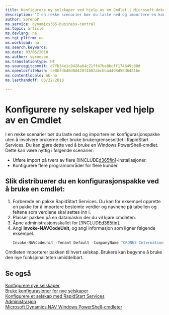 ```yaml
---
title: Konfigurere ny selskaper ved hjelp av en Cmdlet | Microsoft-dokumentasjon
description: "I en rekke scenarier bør du laste ned og importere en konfigurasjonspakke uten å involvere brukerne eller bruke brukergrensesnittet i RapidStart Services. Du kan gjøre dette ved å bruke en Windows PowerShell-cmdlet."
author: SorenGP
ms.service: dynamics365-business-central
ms.topic: article
ms.devlang: na
ms.tgt_pltfrm: na
ms.workload: na
ms.search.keywords: 
ms.date: 03/06/2018
ms.author: sgroespe
ms.translationtype: HT
ms.sourcegitcommit: d7fb34e1c9428a64c71ff47be8bcff174649c00d
ms.openlocfilehash: ce8bfdb40d8d428f4b02abcbba4498d58d6481be
ms.contentlocale: nb-no
ms.lasthandoff: 03/22/2018

---
```

# <a name="configure-new-companies-using-a-cmdlet"></a>Konfigurere ny selskaper ved hjelp av en Cmdlet
I en rekke scenarier bør du laste ned og importere en konfigurasjonspakke uten å involvere brukerne eller bruke brukergrensesnittet i RapidStart Services. Du kan gjøre dette ved å bruke en Windows PowerShell-cmdlet. Dette kan være nyttig i følgende scenarier:  

- Utføre import på tvers av flere [!INCLUDE[d365fin](includes/d365fin_md.md)]-installasjoner.
- Konfigurere flere programområder for flere kunder.  

## <a name="to-deploy-a-configuration-package-using-a-cmdlet"></a>Slik distribuerer du en konfigurasjonspakke ved å bruke en cmdlet:  

1. Forberede en pakke RapidStart Services. Du kan for eksempel opprette en pakke for å importere bestemte verdier og navnene på tabellen og feltene som verdiene skal settes inn i.  
2. Plasser pakken på en datamaskin der du vil kjøre cmdleten.  
3. Åpne administrasjonsskallet for [!INCLUDE[d365fin](includes/d365fin_md.md)].  
4. Angi **Invoke-NAVCodeUnit**, og angi informasjon som ligner følgende eksempel.  
    ```powershell  
    Invoke-NAVCodeunit -Tenant Default -CompanyName "CRONUS International Ltd." -CodeunitId 8620 -MethodName ImportRapidStartPackage -Argument "C:TEMPRS_CONFIG.rapidstart" -ServerInstance DynamicsNAV71  

    ```
Cmdleten importerer pakken til hvert selskap. Brukere kan begynne å bruke den nye funksjonaliteten umiddelbart.  

## <a name="see-also"></a>Se også  
[Konfigurere nye selskaper](admin-how-to-configure-new-companies.md)  
[Bruke konfigurasjoner for nye selskaper](admin-apply-configuration-to-new-companies.md)  
[Konfigurere et selskap med RapidStart Services](admin-set-up-a-company-with-rapidstart.md)  
[Administrasjon](admin-setup-and-administration.md)  
[Microsoft Dynamics NAV Windows PowerShell-cmdleter](/dynamics-nav/microsoft-dynamics-nav-windows-powershell-cmdlets)

